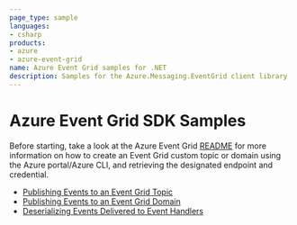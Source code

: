```yaml
---
page_type: sample
languages:
- csharp
products:
- azure
- azure-event-grid
name: Azure Event Grid samples for .NET
description: Samples for the Azure.Messaging.EventGrid client library
---
```


# Azure Event Grid SDK Samples
Before starting, take a look at the Azure Event Grid [README](https://github.com/Azure/azure-sdk-for-net/blob/master/sdk/eventgrid/Azure.Messaging.EventGrid/README.md) for more information on how to create an Event Grid custom topic or domain using the Azure portal/Azure CLI, and retrieving the designated endpoint and credential.

- [Publishing Events to an Event Grid Topic](https://github.com/Azure/azure-sdk-for-net/blob/master/sdk/eventgrid/Azure.Messaging.EventGrid/samples/Sample1_PublishEventsToTopic.md)
- [Publishing Events to an Event Grid Domain](https://github.com/Azure/azure-sdk-for-net/blob/master/sdk/eventgrid/Azure.Messaging.EventGrid/samples/Sample2_PublishEventsToDomain.md)
- [Deserializing Events Delivered to Event Handlers ](https://github.com/Azure/azure-sdk-for-net/blob/master/sdk/eventgrid/Azure.Messaging.EventGrid/samples/Sample3_ParseAndDeserializeEvents.md)
